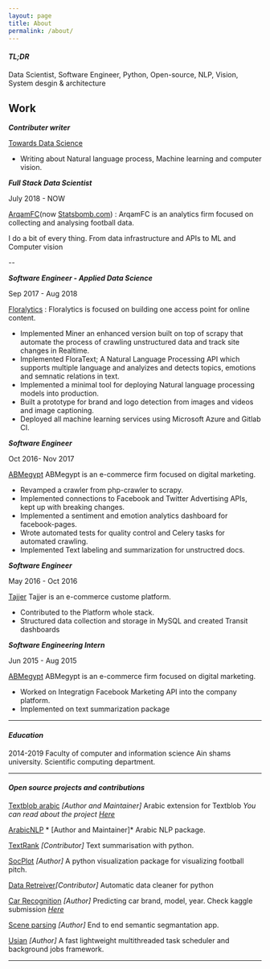 ```yaml
---
layout: page
title: About
permalink: /about/
---
```


#### *TL;DR*

Data Scientist, Software Engineer, Python, Open-source, NLP, Vision, System desgin & architecture

## Work 

***Contributer writer***

[Towards Data Science](https://towardsdatascience.com/@adhamehab)

- Writing about Natural language process, Machine learning and computer vision.

 ***Full Stack Data Scientist***

July 2018 -  NOW

[ArqamFC](https://arqamfc.com)(now [Statsbomb.com](http://statsbomb.com)) : ArqamFC is an analytics firm focused on collecting and analysing football data.

I do a bit of every thing. From data infrastructure and APIs to ML and Computer vision 

--

***Software Engineer - Applied Data Science***

Sep 2017 - Aug 2018 

[Floralytics](https://floralytics.com) : Floralytics is focused on building one access point for online content.

- Implemented Miner an enhanced version built on top of scrapy that automate the process of crawling unstructured data and track site changes in Realtime.
- Implemented FloraText; A Natural Language Processing API which supports multiple language and analyizes and detects topics, emotions and semnatic relations in text.
- Implemented a minimal tool for deploying Natural language processing models into production.
- Built a prototype for brand and logo detection from images and videos and image captioning.
- Deployed all machine learning services using Microsoft Azure and Gitlab CI.


***Software Engineer***

Oct 2016- Nov 2017 

[ABMegypt](abmegypt.net) ABMegypt is an e-commerce firm focused on digital marketing.

- Revamped a crawler from php-crawler to scrapy.
- Implemented connections to Facebook and Twitter Advertising APIs, kept up with breaking changes.
- Implemented a sentiment and emotion analytics dashboard for facebook-pages.
- Wrote automated tests for quality control and Celery tasks for automated crawling.
- Implemented Text labeling and summarization for unstructred docs. 

***Software Engineer***

May 2016 - Oct 2016

[Tajjer](https://tajjer.com) Tajjer is an e-commerce custome platform.

- Contributed to the Platform whole stack.
- Structured data collection and storage in MySQL and created Transit dashboards 

***Software Engineering Intern***

Jun 2015 - Aug 2015

[ABMegypt](abmegypt.net) ABMegypt is an e-commerce firm focused on digital marketing.

- Worked on Integratign Facebook Marketing API into the company platform.
- Implemented on text summarization package


---

#### *Education*

2014-2019 Faculty of computer and information science Ain shams university. Scientific computing department.


-----

#### *Open source projects and contributions*

[Textblob arabic](https://github.com/adhaamehab/textblob-ar)  *[Author and Maintainer]* Arabic extension for Textblob *You can read about the project* [*Here*](https://adhaamehab.github.io/Textblob-arabic-tutorial-I/)

[ArabicNLP](https://github.com/adhaamehab/arabicnlp) * [Author and Maintainer]* Arabic NLP package.

[TextRank](https://github.com/summanlp/textrank) *[Contributor]* Text summarisation with python.

[SocPlot](https://github.com/Arqamfc/socplot)	*[Author]* A python visualization package for visualizing football pitch.

[Data Retreiver](https://github.com/weecology/retriever)*[Contributor]* Automatic data cleaner for python

[Car Recognition](https://github.com/adhaamehab/car-model-prediction) *[Author]* Predicting car brand, model, year. Check kaggle submission [*Here*](https://www.kaggle.com/c/fcis-deep-learning-competition)

[Scene parsing](https://github.com/adbaamehab/semantic-segmentation) *[Author]* End to end semantic segmantation app.

[Usian](https://github.com/adhaamehab/usian) *[Author]* A fast lightweight multithreaded task scheduler and background jobs framework.

----
